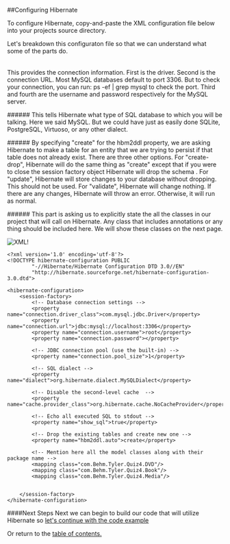 ##Configuring Hibernate

To configure Hibernate, copy-and-paste the XML configuration file below into your
projects source directory.

Let's breakdown this configuraton file so that we can understand what some of the parts do.

###### <!-- Database connection settings -->
This provides the connection information. First is the driver. Second is the connection
URL. Most MySQL databases default to port 3306. But to check your connection, you can run: ps -ef | grep mysql to check the port. 
Third and fourth are the username and password respectively for the MySQL server.

######<!-- SQL dialect -->
This tells Hibernate what type of SQL database to which you will be talking. Here we
said MySQL. But we could have just as easily done SQLite, PostgreSQL, Virtuoso, or 
any other dialect.

######<!-- Drop the existing tables and create new one -->
By specifying "create" for the hbm2ddl property, we are asking Hibernate to make a table for an entity
that we are trying to persist if that table does not already exist. There are three
other options. For "create-drop", Hibernate will do the same thing as "create" except that
if you were to close the session factory object Hibernate will drop the schema . For "update",
Hibernate will store changes to your database without dropping. This should not be used.
For "validate", Hibernate will change nothing. If there are any changes, Hibernate will
throw an error. Otherwise, it will run as normal.

######<!-- Mention here all the model classes along with their package name -->
This part is asking us to explicitly state the all the classes in our project that
will call on Hibernate. Any class that includes annotations or any thing should be
included here. We will show these classes on the next page.

![XML!](https://github.com/trekbaum/present/blob/master/orm/resourses/cfg.png "XML")

```
<?xml version='1.0' encoding='utf-8'?>
<!DOCTYPE hibernate-configuration PUBLIC
        "-//Hibernate/Hibernate Configuration DTD 3.0//EN"
        "http://hibernate.sourceforge.net/hibernate-configuration-3.0.dtd">
 
<hibernate-configuration>
    <session-factory>
        <!-- Database connection settings -->
        <property name="connection.driver_class">com.mysql.jdbc.Driver</property>
        <property name="connection.url">jdbc:mysql://localhost:3306</property>
        <property name="connection.username">root</property>
        <property name="connection.password"></property>      
        
        <!-- JDBC connection pool (use the built-in) -->
        <property name="connection.pool_size">1</property>
        
        <!-- SQL dialect -->
        <property name="dialect">org.hibernate.dialect.MySQLDialect</property>

        <!-- Disable the second-level cache  -->
        <property name="cache.provider_class">org.hibernate.cache.NoCacheProvider</property>
        
        <!-- Echo all executed SQL to stdout -->
        <property name="show_sql">true</property>

        <!-- Drop the existing tables and create new one -->
        <property name="hbm2ddl.auto">create</property>
 
        <!-- Mention here all the model classes along with their package name -->
 		<mapping class="com.Behm.Tyler.Quiz4.DVD"/>
 		<mapping class="com.Behm.Tyler.Quiz4.Book"/>
 		<mapping class="com.Behm.Tyler.Quiz4.Media"/>
 		
 		 
    </session-factory>
</hibernate-configuration>
```

####Next Steps
Next we can begin to build our code that will utilize Hibernate so [let's continue with the code example](https://github.com/trekbaum/present/blob/master/orm/code.md)

Or return to the [table of contents.](https://github.com/trekbaum/present/blob/master/orm/README.md)
